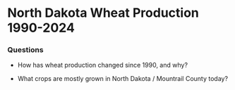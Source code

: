 # North Dakota Wheat Production 1990-2024

### Questions
- How has wheat production changed since 1990, and why?

- What crops are mostly grown in North Dakota / Mountrail County today?
